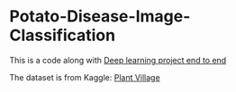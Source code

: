 # Potato-Disease-Image-Classification

This is a code along with [Deep learning project end to end](https://www.youtube.com/watch?v=dGtDTjYs3xc&list=PLeo1K3hjS3uu7CxAacxVndI4bE_o3BDtO&index=50)

The dataset is from Kaggle: [Plant Village](https://www.kaggle.com/datasets/arjuntejaswi/plant-village/data)
